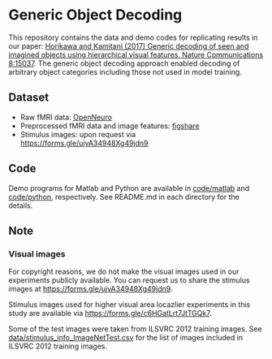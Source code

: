 # Generic Object Decoding

This repository contains the data and demo codes for replicating results in our paper: [Horikawa and Kamitani (2017) Generic decoding of seen and imagined objects using hierarchical visual features. Nature Communications 8:15037](https://www.nature.com/articles/ncomms15037).
The generic object decoding approach enabled decoding of arbitrary object categories including those not used in model training.

## Dataset

- Raw fMRI data: [OpenNeuro](https://openneuro.org/datasets/ds001246)
- Preprocessed fMRI data and image features: [figshare](https://figshare.com/articles/Generic_Object_Decoding/7387130)
- Stimulus images: upon request via <https://forms.gle/ujvA34948Xg49jdn9>

## Code

Demo programs for Matlab and Python are available in [code/matlab](code/matlab/) and [code/python](code/python), respectively.
See README.md in each directory for the details.

## Note

### Visual images

For copyright reasons, we do not make the visual images used in our experiments publicly available.
You can request us to share the stimulus images at <https://forms.gle/ujvA34948Xg49jdn9>.

Stimulus images used for higher visual area locazlier experiments in this study are available via <https://forms.gle/c6HGatLrt7JtTGQk7>.

Some of the test images were taken from ILSVRC 2012 training images. See [data/stimulus_info_ImageNetTest.csv](https://github.com/KamitaniLab/GenericObjectDecoding/blob/master/data/stimulus_info_ImageNetTest.csv) for the list of images included in ILSVRC 2012 training images.
